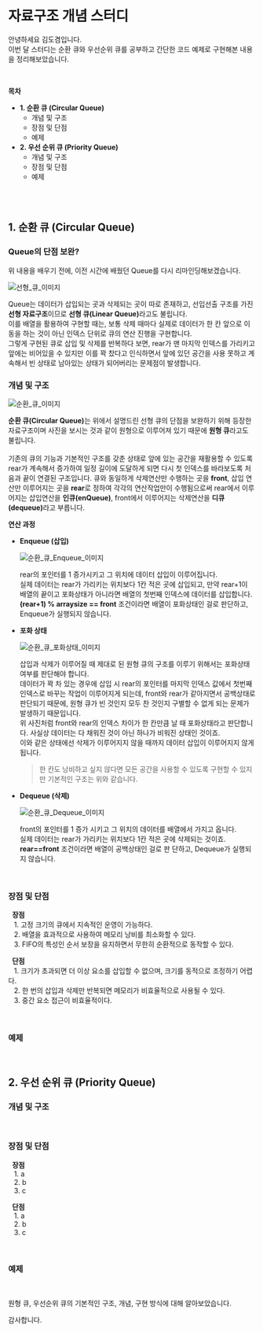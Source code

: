 # 자료구조 개념 스터디

안녕하세요 김도겸입니다.  
이번 달 스터디는 순환 큐와 우선순위 큐를 공부하고 간단한 코드 예제로 구현해본 내용을 정리해보았습니다.

<br>

**목차**

- **1. 순환 큐 (Circular Queue)**
  - 개념 및 구조
  - 장점 및 단점
  - 예제
- **2. 우선 순위 큐 (Priority Queue)**
  - 개념 및 구조
  - 장점 및 단점
  - 예제

<br><br>

## 1. 순환 큐 (Circular Queue)

### Queue의 단점 보완?

위 내용을 배우기 전에, 이전 시간에 배웠던 Queue를 다시 리마인딩해보겠습니다.

![선형_큐_이미지](./images/linear_queue.png)

Queue는 데이터가 삽입되는 곳과 삭제되는 곳이 따로 존재하고, 선입선출 구조를 가진 <b>선형 자료구조</b>이므로 <b>선형 큐(Linear Queue)</b>라고도 불립니다.  
이를 배열을 활용하여 구현할 때는, 보통 삭제 때마다 실제로 데이터가 한 칸 앞으로 이동을 하는 것이 아닌 인덱스 단위로 큐의 연산 진행을 구현합니다.  
그렇게 구현된 큐로 삽입 및 삭제를 반복하다 보면, rear가 맨 마지막 인덱스를 가리키고 앞에는 비어있을 수 있지만 이를 꽉 찼다고 인식하면서 앞에 있던 공간을 사용 못하고 계속해서 빈 상태로 남아있는 상태가 되어버리는 문제점이 발생합니다.

### 개념 및 구조

![순환_큐_이미지](./images/circular_queue.png)

<b>순환 큐(Circular Queue)</b>는 위에서 설명드린 선형 큐의 단점을 보완하기 위해 등장한 자료구조이며 사진을 보시는 것과 같이 원형으로 이루어져 있기 때문에 <b>원형 큐</b>라고도 불립니다.  
<br>
기존의 큐의 기능과 기본적인 구조를 갖춘 상태로 앞에 있는 공간을 재활용할 수 있도록 rear가 계속해서 증가하여 일정 길이에 도달하게 되면 다시 첫 인덱스를 바라보도록 처음과 끝이 연결된 구조입니다.
큐와 동일하게 삭제연산만 수행하는 곳을 <b>front</b>, 삽입 연산만 이루어지는 곳을 <b>rear</b>로 정하여 각각의 연산작업만이 수행됨으로써 rear에서 이루어지는 삽입연산을 <b>인큐(enQueue)</b>, front에서 이루어지는 삭제연산을 <b>디큐(dequeue)</b>라고 부릅니다.

<b>연산 과정</b>

- <b>Enqueue (삽입)</b>

  ![순환_큐_Enqueue_이미지](./images/circular_queue_enqueue.png)

  rear의 포인터를 1 증가시키고 그 위치에 데이터 삽입이 이루어집니다. <br>
  실제 데이터는 rear가 가리키는 위치보다 1칸 적은 곳에 삽입되고, 만약 rear+1이 배열의 끝이고 포화상태가 아니라면 배열의 첫번째 인덱스에 데이터를 삽입합니다. <br>
  <b>(rear+1) % arraysize == front</b> 조건이라면 배열이 포화상태인 걸로 판단하고, Enqueue가 실행되지 않습니다.

- <b>포화 상태</b>

  ![순환_큐_포화상태_이미지](./images/circular_queue_full.png)

  삽입과 삭제가 이루어질 때 제대로 된 원형 큐의 구조를 이루기 위해서는 포화상태 여부를 판단해야 합니다. <br>
  데이터가 꽉 차 있는 경우에 삽입 시 rear의 포인터를 마지막 인덱스 값에서 첫번째 인덱스로 바꾸는 작업이 이루어지게 되는데, front와 rear가 같아지면서 공백상태로 판단되기 때문에, 원형 큐가 빈 것인지 모두 찬 것인지 구별할 수 없게 되는 문제가 발생하기 때문입니다. <br>
  위 사진처럼 front와 rear의 인덱스 차이가 한 칸만큼 날 때 포화상태라고 판단합니다. 사실상 데이터는 다 채워진 것이 아닌 하나가 비워진 상태인 것이죠. <br>
  이와 같은 상태에선 삭제가 이루어지지 않을 때까지 데이터 삽입이 이루어지지 않게 됩니다. <br>

  > 한 칸도 낭비하고 싶지 않다면 모든 공간을 사용할 수 있도록 구현할 수 있지만 기본적인 구조는 위와 같습니다.

- <b>Dequeue (삭제)</b>

  ![순환_큐_Dequeue_이미지](./images/circular_queue_dequeue.png)

  front의 포인터를 1 증가 시키고 그 위치의 데이터를 배열에서 가지고 옵니다. <br>
  실제 데이터는 rear가 가리키는 위치보다 1칸 적은 곳에 삭제되는 것이죠. <br>
  <b>rear==front</b> 조건이라면 배열이 공백상태인 걸로 판 단하고, Dequeue가 실행되지 않습니다.

<br>

### 장점 및 단점

&nbsp; **장점**  
 &nbsp;&nbsp; 1. 고정 크기의 큐에서 지속적인 운영이 가능하다.  
 &nbsp;&nbsp; 2. 배열을 효과적으로 사용하여 메모리 낭비를 최소화할 수 있다.  
 &nbsp;&nbsp; 3. FIFO의 특성인 순서 보장을 유지하면서 무한히 순환적으로 동작할 수 있다.

&nbsp; **단점**  
 &nbsp;&nbsp; 1. 크기가 초과되면 더 이상 요소를 삽입할 수 없으며, 크기를 동적으로 조정하기 어렵다.  
 &nbsp;&nbsp; 2. 한 번의 삽입과 삭제만 반복되면 메모리가 비효율적으로 사용될 수 있다.  
 &nbsp;&nbsp; 3. 중간 요소 접근이 비효율적이다.

<br>

### 예제

<br>

## 2. 우선 순위 큐 (Priority Queue)

### 개념 및 구조

<br>

### 장점 및 단점

&nbsp; **장점**  
 &nbsp;&nbsp; 1. a  
 &nbsp;&nbsp; 2. b  
 &nbsp;&nbsp; 3. c

&nbsp; **단점**  
 &nbsp;&nbsp; 1. a  
 &nbsp;&nbsp; 2. b  
 &nbsp;&nbsp; 3. c

<br>

### 예제

<br>

원형 큐, 우선순위 큐의 기본적인 구조, 개념, 구현 방식에 대해 알아보았습니다.

감사합니다.
